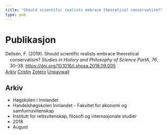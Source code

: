 ```yaml
---
title: "Should scientific realists embrace theoretical conservatism?"
type: pub
---
```

<h1>Publikasjon</h1>
<article id="csl-bib-container-J5B9Q2PH" class="csl-bib-container">
  <div class="csl-bib-body" style="line-height: 1.35; padding-left: 1em; text-indent:-1em;">
  <div class="csl-entry">Dells&#xE9;n, F. (2019). Should scientific realists embrace theoretical conservatism? <i>Studies in History and Philosophy of Science PartA</i>, <i>76</i>, 30&#x2013;38. <a href="https://doi.org/10.1016/j.shpsa.2018.09.005">https://doi.org/10.1016/j.shpsa.2018.09.005</a></div>
</div>
  <div class="csl-bib-buttons">
    <a href="#taxonomy-article-J5B9Q2PH" class="csl-bib-button">Arkiv</a>
    <a href="https://app.cristin.no/results/show.jsf?id=1602110" alt="Cristin URL" class="csl-bib-button">Cristin</a>
    <a href="http://zotero.org/groups/5022929/items/J5B9Q2PH" alt="Zotero URL" class="csl-bib-button">Zotero</a>
    <a href="http://philsci-archive.pitt.edu/15055/1/Conservative%20Realism%20SHPS%20Preprint.pdf" class="csl-bib-button">Unpaywall</a>
  </div>
  <div id="csl-bib-meta-container-J5B9Q2PH"></div>
</article>
<div id="csl-bib-meta-J5B9Q2PH" class="csl-bib-meta">
  <article id="taxonomy-article-J5B9Q2PH" class="taxonomy-article">
    <h1>Arkiv</h1>
    <ul>
      <li>Høgskolen i Innlandet</li>
      <li>Handelshøgskolen Innlandet - Fakultet for økonomi og samfunnsvitenskap</li>
      <li>Institutt for rettsvitenskap, filosofi og internasjonale studier</li>
      <li>2018</li>
      <li>August</li>
    </ul>
  </article>
</div>
